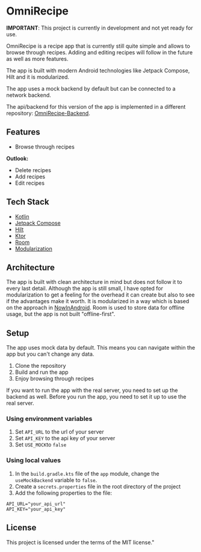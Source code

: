# OmniRecipe

**IMPORTANT**: This project is currently in development and not yet ready for use.

OmniRecipe is a recipe app that is currently still quite simple and allows to browse through
recipes.
Adding and editing recipes will follow in the future as well as more features.

The app is built with modern Android technologies like Jetpack Compose, Hilt and it is modularized.

The app uses a mock backend by default but can be connected to a network backend.

The api/backend for this version of the app is implemented in a different
repository: [OmniRecipe-Backend](https://github.com/Omerixe/OmniRecipe-Backend).

## Features

- Browse through recipes

**Outlook:**

- Delete recipes
- Add recipes
- Edit recipes

## Tech Stack

- [Kotlin](https://kotlinlang.org/)
- [Jetpack Compose](https://developer.android.com/jetpack/compose)
- [Hilt](https://dagger.dev/hilt/)
- [Ktor](https://ktor.io/)
- [Room](https://developer.android.com/jetpack/androidx/releases/room)
- [Modularization](https://developer.android.com/topic/modularization)

## Architecture

The app is built with clean architecture in mind but does not follow it to every last detail.
Although the app is still small, I have opted for modularization to get a feeling for the overhead
it can create but also to see if the advantages make it worth.
It is modularized in a way which is based on the approach
in [NowInAndroid](https://github.com/android/nowinandroid/tree/main). Room is used to store data for
offline usage, but the app is not built "offline-first".

## Setup

The app uses mock data by default. This means you can navigate within the app but you can't change
any data.

1. Clone the repository
2. Build and run the app
3. Enjoy browsing through recipes

If you want to run the app with the real server, you need to set up the backend as well.
Before you run the app, you need to set it up to use the real server.

### Using environment variables

1. Set `API_URL` to the url of your server
2. Set `API_KEY` to the api key of your server
3. Set `USE_MOCK`to `false`

### Using local values
1. In the `build.gradle.kts` file of the `app` module, change the `useMockBackend` variable
   to `false`.
2. Create a `secrets.properties` file in the root directory of the project
3. Add the following properties to the file:

```
API_URL="your_api_url"
API_KEY="your_api_key"
```

## License

This project is licensed under the terms of the MIT license."
